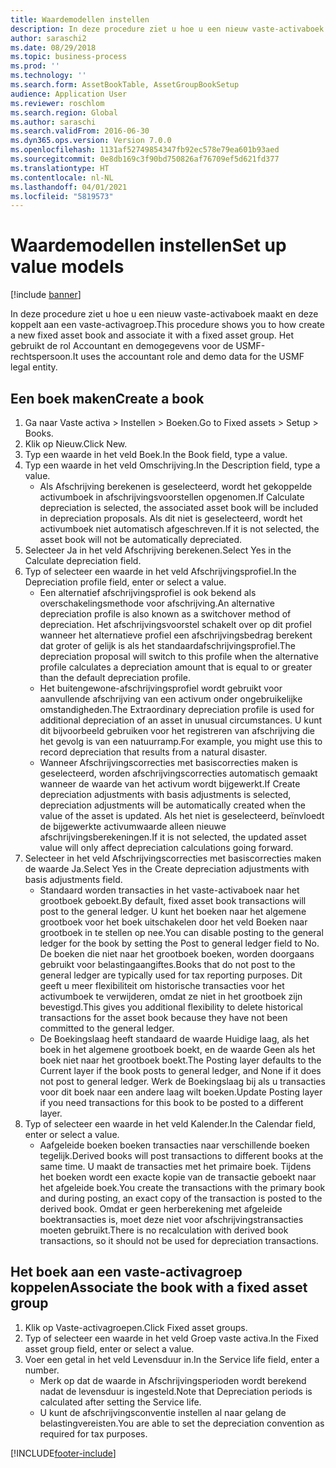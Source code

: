 ```yaml
---
title: Waardemodellen instellen
description: In deze procedure ziet u hoe u een nieuw vaste-activaboek maakt en deze koppelt aan een vaste-activagroep.
author: saraschi2
ms.date: 08/29/2018
ms.topic: business-process
ms.prod: ''
ms.technology: ''
ms.search.form: AssetBookTable, AssetGroupBookSetup
audience: Application User
ms.reviewer: roschlom
ms.search.region: Global
ms.author: saraschi
ms.search.validFrom: 2016-06-30
ms.dyn365.ops.version: Version 7.0.0
ms.openlocfilehash: 1131af52749854347fb92ec578e79ea601b93aed
ms.sourcegitcommit: 0e8db169c3f90bd750826af76709ef5d621fd377
ms.translationtype: HT
ms.contentlocale: nl-NL
ms.lasthandoff: 04/01/2021
ms.locfileid: "5819573"
---
```

# <a name="set-up-value-models"></a><span data-ttu-id="df52c-103">Waardemodellen instellen</span><span class="sxs-lookup"><span data-stu-id="df52c-103">Set up value models</span></span>

[!include [banner](../../includes/banner.md)]

<span data-ttu-id="df52c-104">In deze procedure ziet u hoe u een nieuw vaste-activaboek maakt en deze koppelt aan een vaste-activagroep.</span><span class="sxs-lookup"><span data-stu-id="df52c-104">This procedure shows you to how create a new fixed asset book and associate it with a fixed asset group.</span></span> <span data-ttu-id="df52c-105">Het gebruikt de rol Accountant en demogegevens voor de USMF-rechtspersoon.</span><span class="sxs-lookup"><span data-stu-id="df52c-105">It uses the accountant role and demo data for the USMF legal entity.</span></span>


## <a name="create-a-book"></a><span data-ttu-id="df52c-106">Een boek maken</span><span class="sxs-lookup"><span data-stu-id="df52c-106">Create a book</span></span>
1. <span data-ttu-id="df52c-107">Ga naar Vaste activa > Instellen > Boeken.</span><span class="sxs-lookup"><span data-stu-id="df52c-107">Go to Fixed assets > Setup > Books.</span></span>
2. <span data-ttu-id="df52c-108">Klik op Nieuw.</span><span class="sxs-lookup"><span data-stu-id="df52c-108">Click New.</span></span>
3. <span data-ttu-id="df52c-109">Typ een waarde in het veld Boek.</span><span class="sxs-lookup"><span data-stu-id="df52c-109">In the Book field, type a value.</span></span>
4. <span data-ttu-id="df52c-110">Typ een waarde in het veld Omschrijving.</span><span class="sxs-lookup"><span data-stu-id="df52c-110">In the Description field, type a value.</span></span>
    * <span data-ttu-id="df52c-111">Als Afschrijving berekenen is geselecteerd, wordt het gekoppelde activumboek in afschrijvingsvoorstellen opgenomen.</span><span class="sxs-lookup"><span data-stu-id="df52c-111">If Calculate depreciation is selected, the associated asset book will be included in depreciation proposals.</span></span> <span data-ttu-id="df52c-112">Als dit niet is geselecteerd, wordt het activumboek niet automatisch afgeschreven.</span><span class="sxs-lookup"><span data-stu-id="df52c-112">If it is not selected, the asset book will not be automatically depreciated.</span></span>  
5. <span data-ttu-id="df52c-113">Selecteer Ja in het veld Afschrijving berekenen.</span><span class="sxs-lookup"><span data-stu-id="df52c-113">Select Yes in the Calculate depreciation field.</span></span>
6. <span data-ttu-id="df52c-114">Typ of selecteer een waarde in het veld Afschrijvingsprofiel.</span><span class="sxs-lookup"><span data-stu-id="df52c-114">In the Depreciation profile field, enter or select a value.</span></span>
    * <span data-ttu-id="df52c-115">Een alternatief afschrijvingsprofiel is ook bekend als overschakelingsmethode voor afschrijving.</span><span class="sxs-lookup"><span data-stu-id="df52c-115">An alternative depreciation profile is also known as a switchover method of depreciation.</span></span> <span data-ttu-id="df52c-116">Het afschrijvingsvoorstel schakelt over op dit profiel wanneer het alternatieve profiel een afschrijvingsbedrag berekent dat groter of gelijk is als het standaardafschrijvingsprofiel.</span><span class="sxs-lookup"><span data-stu-id="df52c-116">The depreciation proposal will switch to this profile when the alternative profile calculates a depreciation amount that is equal to or greater than the default depreciation profile.</span></span>  
    * <span data-ttu-id="df52c-117">Het buitengewone-afschrijvingsprofiel wordt gebruikt voor aanvullende afschrijving van een activum onder ongebruikelijke omstandigheden.</span><span class="sxs-lookup"><span data-stu-id="df52c-117">The Extraordinary depreciation profile is used for additional depreciation of an asset in unusual circumstances.</span></span> <span data-ttu-id="df52c-118">U kunt dit bijvoorbeeld gebruiken voor het registreren van afschrijving die het gevolg is van een natuurramp.</span><span class="sxs-lookup"><span data-stu-id="df52c-118">For example, you might use this to record depreciation that results from a natural disaster.</span></span>  
    * <span data-ttu-id="df52c-119">Wanneer Afschrijvingscorrecties met basiscorrecties maken is geselecteerd, worden afschrijvingscorrecties automatisch gemaakt wanneer de waarde van het activum wordt bijgewerkt.</span><span class="sxs-lookup"><span data-stu-id="df52c-119">If Create depreciation adjustments with basis adjustments is selected, depreciation adjustments will be automatically created when the value of the asset is updated.</span></span> <span data-ttu-id="df52c-120">Als het niet is geselecteerd, beïnvloedt de bijgewerkte activumwaarde alleen nieuwe afschrijvingsberekeningen.</span><span class="sxs-lookup"><span data-stu-id="df52c-120">If it is not selected, the updated asset value will only affect depreciation calculations going forward.</span></span>  
7. <span data-ttu-id="df52c-121">Selecteer in het veld Afschrijvingscorrecties met basiscorrecties maken de waarde Ja.</span><span class="sxs-lookup"><span data-stu-id="df52c-121">Select Yes in the Create depreciation adjustments with basis adjustments field.</span></span>
    * <span data-ttu-id="df52c-122">Standaard worden transacties in het vaste-activaboek naar het grootboek geboekt.</span><span class="sxs-lookup"><span data-stu-id="df52c-122">By default, fixed asset book transactions will post to the general ledger.</span></span> <span data-ttu-id="df52c-123">U kunt het boeken naar het algemene grootboek voor het boek uitschakelen door het veld Boeken naar grootboek in te stellen op nee.</span><span class="sxs-lookup"><span data-stu-id="df52c-123">You can disable posting to the general ledger for the book by setting the Post to general ledger field to No.</span></span> <span data-ttu-id="df52c-124">De boeken die niet naar het grootboek boeken, worden doorgaans gebruikt voor belastingaangiftes.</span><span class="sxs-lookup"><span data-stu-id="df52c-124">Books that do not post to the general ledger are typically used for tax reporting purposes.</span></span> <span data-ttu-id="df52c-125">Dit geeft u meer flexibiliteit om historische transacties voor het activumboek te verwijderen, omdat ze niet in het grootboek zijn bevestigd.</span><span class="sxs-lookup"><span data-stu-id="df52c-125">This gives you additional flexibility to delete historical transactions for the asset book because they have not been committed to the general ledger.</span></span>  
    * <span data-ttu-id="df52c-126">De Boekingslaag heeft standaard de waarde Huidige laag, als het boek in het algemene grootboek boekt, en de waarde Geen als het boek niet naar het grootboek boekt.</span><span class="sxs-lookup"><span data-stu-id="df52c-126">The Posting layer defaults to the Current layer if the book posts to general ledger, and None if it does not post to general ledger.</span></span> <span data-ttu-id="df52c-127">Werk de Boekingslaag bij als u transacties voor dit boek naar een andere laag wilt boeken.</span><span class="sxs-lookup"><span data-stu-id="df52c-127">Update Posting layer if you need transactions for this book to be posted to a different layer.</span></span>  
8. <span data-ttu-id="df52c-128">Typ of selecteer een waarde in het veld Kalender.</span><span class="sxs-lookup"><span data-stu-id="df52c-128">In the Calendar field, enter or select a value.</span></span>
    * <span data-ttu-id="df52c-129">Aafgeleide boeken boeken transacties naar verschillende boeken tegelijk.</span><span class="sxs-lookup"><span data-stu-id="df52c-129">Derived books will post transactions to different books at the same time.</span></span> <span data-ttu-id="df52c-130">U maakt de transacties met het primaire boek. Tijdens het boeken wordt een exacte kopie van de transactie geboekt naar het afgeleide boek.</span><span class="sxs-lookup"><span data-stu-id="df52c-130">You create the transactions with the primary book and during posting, an exact copy of the transaction is posted to the derived book.</span></span> <span data-ttu-id="df52c-131">Omdat er geen herberekening met afgeleide boektransacties is, moet deze niet voor afschrijvingstransacties moeten gebruikt.</span><span class="sxs-lookup"><span data-stu-id="df52c-131">There is no recalculation with derived book transactions, so it should not be used for depreciation transactions.</span></span>  

## <a name="associate-the-book-with-a-fixed-asset-group"></a><span data-ttu-id="df52c-132">Het boek aan een vaste-activagroep koppelen</span><span class="sxs-lookup"><span data-stu-id="df52c-132">Associate the book with a fixed asset group</span></span>
1. <span data-ttu-id="df52c-133">Klik op Vaste-activagroepen.</span><span class="sxs-lookup"><span data-stu-id="df52c-133">Click Fixed asset groups.</span></span>
2. <span data-ttu-id="df52c-134">Typ of selecteer een waarde in het veld Groep vaste activa.</span><span class="sxs-lookup"><span data-stu-id="df52c-134">In the Fixed asset group field, enter or select a value.</span></span>
3. <span data-ttu-id="df52c-135">Voer een getal in het veld Levensduur in.</span><span class="sxs-lookup"><span data-stu-id="df52c-135">In the Service life field, enter a number.</span></span>
    * <span data-ttu-id="df52c-136">Merk op dat de waarde in Afschrijvingsperioden wordt berekend nadat de levensduur is ingesteld.</span><span class="sxs-lookup"><span data-stu-id="df52c-136">Note that Depreciation periods is calculated after setting the Service life.</span></span>  
    * <span data-ttu-id="df52c-137">U kunt de afschrijvingsconventie instellen al naar gelang de belastingvereisten.</span><span class="sxs-lookup"><span data-stu-id="df52c-137">You are able to set the depreciation convention as required for tax purposes.</span></span>  



[!INCLUDE[footer-include](../../../includes/footer-banner.md)]